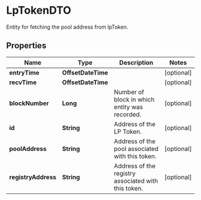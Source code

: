 

# LpTokenDTO

Entity for fetching the pool address from lpToken.

## Properties

Name | Type | Description | Notes
------------ | ------------- | ------------- | -------------
**entryTime** | **OffsetDateTime** |  |  [optional]
**recvTime** | **OffsetDateTime** |  |  [optional]
**blockNumber** | **Long** | Number of block in which entity was recorded. |  [optional]
**id** | **String** | Address of the LP Token. |  [optional]
**poolAddress** | **String** | Address of the pool associated with this token. |  [optional]
**registryAddress** | **String** | Address of the registry associated with this token. |  [optional]



